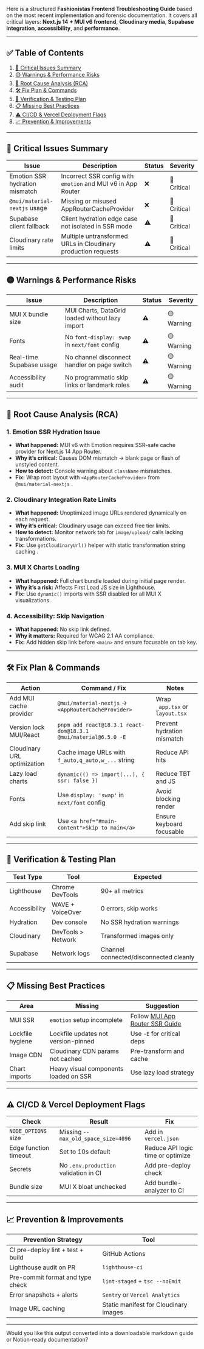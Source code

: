 Here is a structured **Fashionistas Frontend Troubleshooting Guide** based on the most recent implementation and forensic documentation. It covers all critical layers: **Next.js 14 + MUI v6 frontend**, **Cloudinary media**, **Supabase integration**, **accessibility**, and **performance**.

---

## ✅ Table of Contents

1. [🔴 Critical Issues Summary](#critical-issues-summary)
2. [🟡 Warnings & Performance Risks](#warnings--performance-risks)
3. [🧠 Root Cause Analysis (RCA)](#root-cause-analysis-rca)
4. [🛠 Fix Plan & Commands](#fix-plan--commands)
5. [🧪 Verification & Testing Plan](#verification--testing-plan)
6. [📋 Missing Best Practices](#missing-best-practices)
7. [⚠️ CI/CD & Vercel Deployment Flags](#cicd--vercel-deployment-flags)
8. [📈 Prevention & Improvements](#prevention--improvements)

---

## 🔴 Critical Issues Summary

| Issue                          | Description                                                   | Status | Severity    |
| ------------------------------ | ------------------------------------------------------------- | ------ | ----------- |
| Emotion SSR hydration mismatch | Incorrect SSR config with `emotion` and MUI v6 in App Router  | ❌      | 🔴 Critical |
| `@mui/material-nextjs` usage   | Missing or misused AppRouterCacheProvider                     | ❌      | 🔴 Critical |
| Supabase client fallback       | Client hydration edge case not isolated in SSR mode           | ⚠️     | 🔴 Critical |
| Cloudinary rate limits         | Multiple untransformed URLs in Cloudinary production requests | ⚠️     | 🔴 Critical |

---

## 🟡 Warnings & Performance Risks

| Issue                    | Description                                     | Status | Severity   |
| ------------------------ | ----------------------------------------------- | ------ | ---------- |
| MUI X bundle size        | MUI Charts, DataGrid loaded without lazy import | ⚠️     | 🟡 Warning |
| Fonts                    | No `font-display: swap` in `next/font` config   | ⚠️     | 🟡 Warning |
| Real-time Supabase usage | No channel disconnect handler on page switch    | ⚠️     | 🟡 Warning |
| Accessibility audit      | No programmatic skip links or landmark roles    | ⚠️     | 🟡 Warning |

---

## 🧠 Root Cause Analysis (RCA)

### 1. **Emotion SSR Hydration Issue**

* **What happened:** MUI v6 with Emotion requires SSR-safe cache provider for Next.js 14 App Router.
* **Why it’s critical:** Causes DOM mismatch → blank page or flash of unstyled content.
* **How to detect:** Console warning about `className` mismatches.
* **Fix:** Wrap root layout with `<AppRouterCacheProvider>` from `@mui/material-nextjs` .

### 2. **Cloudinary Integration Rate Limits**

* **What happened:** Unoptimized image URLs rendered dynamically on each request.
* **Why it’s critical:** Cloudinary usage can exceed free tier limits.
* **How to detect:** Monitor network tab for `image/upload/` calls lacking transformations.
* **Fix:** Use `getCloudinaryUrl()` helper with static transformation string caching .

### 3. **MUI X Charts Loading**

* **What happened:** Full chart bundle loaded during initial page render.
* **Why it’s a risk:** Affects First Load JS size in Lighthouse.
* **Fix:** Use `dynamic()` imports with SSR disabled for all MUI X visualizations.

### 4. **Accessibility: Skip Navigation**

* **What happened:** No skip link defined.
* **Why it matters:** Required for WCAG 2.1 AA compliance.
* **Fix:** Add hidden skip link before `<main>` and ensure focusable on tab key.

---

## 🛠 Fix Plan & Commands

| Action                      | Command / Fix                                                   | Notes                           |
| --------------------------- | --------------------------------------------------------------- | ------------------------------- |
| Add MUI cache provider      | `@mui/material-nextjs` → `<AppRouterCacheProvider>`             | Wrap `_app.tsx` or `layout.tsx` |
| Version lock MUI/React      | `pnpm add react@18.3.1 react-dom@18.3.1 @mui/material@6.5.0 -E` | Prevent hydration mismatch      |
| Cloudinary URL optimization | Cache image URLs with `f_auto,q_auto,w_...` string              | Reduce API hits                 |
| Lazy load charts            | `dynamic(() => import(...), { ssr: false })`                    | Reduce TBT and JS               |
| Fonts                       | Use `display: 'swap'` in `next/font` config                     | Avoid blocking render           |
| Add skip link               | Use `<a href="#main-content">Skip to main</a>`                  | Ensure keyboard focusable       |

---

## 🧪 Verification & Testing Plan

| Test Type     | Tool               | Expected                               |
| ------------- | ------------------ | -------------------------------------- |
| Lighthouse    | Chrome DevTools    | 90+ all metrics                        |
| Accessibility | WAVE + VoiceOver   | 0 errors, skip works                   |
| Hydration     | Dev console        | No SSR hydration warnings              |
| Cloudinary    | DevTools > Network | Transformed images only                |
| Supabase      | Network logs       | Channel connected/disconnected cleanly |

---

## 📋 Missing Best Practices

| Area             | Missing                               | Suggestion                                                                                         |
| ---------------- | ------------------------------------- | -------------------------------------------------------------------------------------------------- |
| MUI SSR          | `emotion` setup incomplete            | Follow [MUI App Router SSR Guide](https://mui.com/material-ui/guides/server-rendering/#app-router) |
| Lockfile hygiene | Lockfile updates not version-pinned   | Use `-E` for critical deps                                                                         |
| Image CDN        | Cloudinary CDN params not cached      | Pre-transform and cache                                                                            |
| Chart imports    | Heavy visual components loaded on SSR | Use lazy load strategy                                                                             |

---

## ⚠️ CI/CD & Vercel Deployment Flags

| Check                 | Result                                | Fix                               |
| --------------------- | ------------------------------------- | --------------------------------- |
| `NODE_OPTIONS` size   | Missing `--max_old_space_size=4096`   | Add in `vercel.json`              |
| Edge function timeout | Set to 10s default                    | Reduce API logic time or optimize |
| Secrets               | No `.env.production` validation in CI | Add pre-deploy check              |
| Bundle size           | MUI X bloat unchecked                 | Add bundle-analyzer to CI         |

---

## 📈 Prevention & Improvements

| Prevention Strategy               | Tool                                  |
| --------------------------------- | ------------------------------------- |
| CI pre-deploy lint + test + build | GitHub Actions                        |
| Lighthouse audit on PR            | `lighthouse-ci`                       |
| Pre-commit format and type check  | `lint-staged` + `tsc --noEmit`        |
| Error snapshots + alerts          | `Sentry` or `Vercel Analytics`        |
| Image URL caching                 | Static manifest for Cloudinary images |

---

Would you like this output converted into a downloadable markdown guide or Notion-ready documentation?
